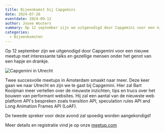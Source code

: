 ```yaml
---
title: Bijeenkomst bij Capgemini
date: 2024-07-26
eventdate: 2024-09-12
author: Josee Wouters
summary: Op 12 september zijn we uitgenodigd door Capgemini voor een nieuwe meetup met interessante talks en gezellige mensen onder het genot van een hapje en drankje.
categories: 
  - Bijeenkomsten
---
```

Op 12 september zijn we uitgenodigd door Capgemini voor een nieuwe meetup met interessante talks en gezellige mensen onder het genot van een hapje en drankje.

![Capgemini in Utrecht](https://fronteers.nl/_img/capgemini.jpg)

Twee succesvolle meetups in Amsterdam smaakt naar meer. Deze keer gaan we naar Utrecht en zijn we te gast bij Capgemini. Hier zal Bart Kooijman meer vertellen over de nieuwste inzichten, tips en trucs over het bouwen van performant websites. Hij zal een aantal van de nieuwste web platform API's bespreken zoals transition API, speculation rules API and Long Animation Frames API (LoAF).

De tweede spreker voor deze avond zal spoedig worden aangekondigd!

Meer details en registratie vind je op onze [meetup.com](https://www.meetup.com/nl-NL/fronteers-nl/events/301036521/)
